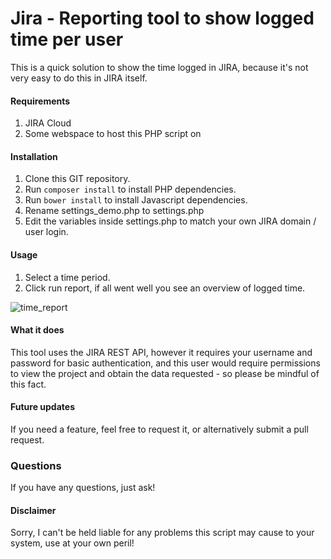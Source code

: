 # Jira - Reporting tool to show logged time per user
This is a quick solution to show the time logged in JIRA, because it's not very easy to do this in JIRA itself. 

#### Requirements
1. JIRA Cloud
2. Some webspace to host this PHP script on

#### Installation
1. Clone this GIT repository.
2. Run `composer install` to install PHP dependencies.
3. Run `bower install` to install Javascript dependencies.
3. Rename settings_demo.php to settings.php
4. Edit the variables inside settings.php to match your own JIRA domain / user login.

#### Usage
1.  Select a time period.
2.  Click run report, if all went well you see an overview of logged time. 

![time_report](https://user-images.githubusercontent.com/11563020/28211425-e2becea6-689c-11e7-99b1-fcdad77ca57a.png)

#### What it does
This tool uses the JIRA REST API, however it requires your username and password for basic authentication, and this user would require permissions to view the project and obtain the data requested - so please be mindful of this fact.

#### Future updates
If you need a feature, feel free to request it, or alternatively submit a pull request.

### Questions
If you have any questions, just ask!

#### Disclaimer
Sorry, I can't be held liable for any problems this script may cause to your system, use at your own peril!
